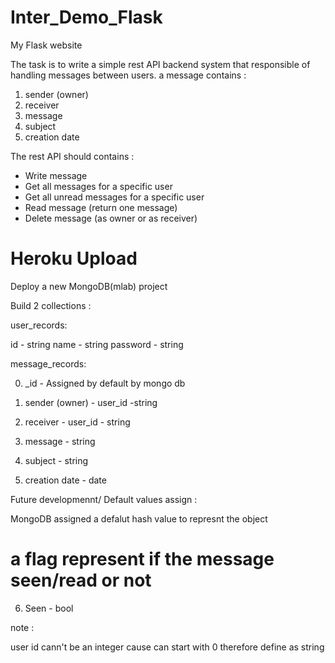 # Inter_Demo_Flask

My Flask website

The task is to write a simple rest API backend system that responsible of
handling messages between users.
a message contains :

1. sender (owner)
2. receiver
3. message
4. subject
5. creation date

The rest API should contains :

- Write message
- Get all messages for a specific user
- Get all unread messages for a specific user
- Read message (return one message)
- Delete message (as owner or as receiver)

# Heroku Upload

Deploy a new MongoDB(mlab) project

Build 2 collections :

user_records:

id - string
name - string
password - string

message_records:

0. \_id - Assigned by default by mongo db

1. sender (owner) - user_id -string
2. receiver - user_id - string
3. message - string
4. subject - string
5. creation date - date

Future developmennt/ Default values assign :

MongoDB assigned a defalut hash value to represnt the object

# a flag represent if the message seen/read or not

6. Seen - bool

note :

user id cann't be an integer cause can start with 0
therefore define as string
